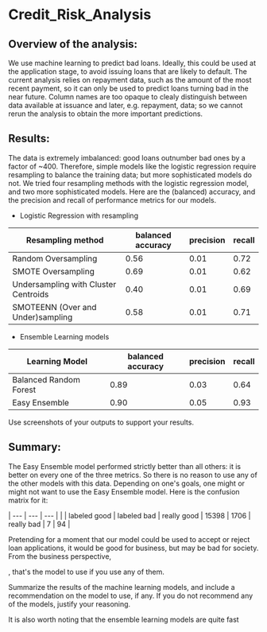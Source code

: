 # Credit_Risk_Analysis


## Overview of the analysis:

  We use machine learning to predict bad loans. Ideally, this could be used at the application stage, to avoid issuing loans that are likely to default. The current analysis relies on repayment data, such as the amount of the most recent payment, so it can only be used to predict loans turning bad in the near future. Column names are too opaque to clealy distinguish between data available at issuance and later, e.g. repayment, data; so we cannot rerun the analysis to obtain the more important predictions.


## Results:

 The data is extremely imbalanced: good loans outnumber bad ones by a factor of ~400. Therefore, simple models like the logistic regression require resampling to balance the training data; but more sophisticated models do not.  We tried four resampling methods with the logistic regression model, and two more sophisticated models. Here are the (balanced) accuracy, and the precision and recall of performance metrics for our models.


* Logistic Regression with resampling

| Resampling method | balanced accuracy | precision | recall
| --- | --- | --- | --- |
| Random Oversampling | 0.56 | 0.01  |    0.72|
| SMOTE Oversampling | 0.69 |  0.01   |   0.62 |
| Undersampling with Cluster Centroids | 0.40 | 0.01   |   0.69 |
| SMOTEENN (Over and Under)sampling | 0.58 | 0.01    |  0.71|

* Ensemble Learning models

| Learning Model | balanced accuracy | precision | recall
| --- | --- | --- | --- |
| Balanced Random Forest | 0.89 |0.03   |   0.64|
| Easy Ensemble | 0.90 | 0.05  |    0.93|



 Use screenshots of your outputs to support your results.

## Summary: 

 The Easy Ensemble model performed strictly better than all others: it is better on every one of the three metrics. So there is no reason to use any of the other models with this data. Depending on one's goals, one might or might not want to use the Easy Ensemble model. Here is the confusion matrix for it:


| --- | --- | --- |
|			| labeled good	| labeled bad |
really good	| 15398		| 1706 |
really bad		| 7			| 94 |


 Pretending for a moment that our model could be used to accept or reject loan applications, it would be good for business, but may be bad for society. From the business perspective, 



, that's the model to use if you use any of them. 


 Summarize the results of the machine learning models, and include a recommendation on the model to use, if any. If you do not recommend any of the models, justify your reasoning.



It is also worth noting that the ensemble learning models are quite fast




